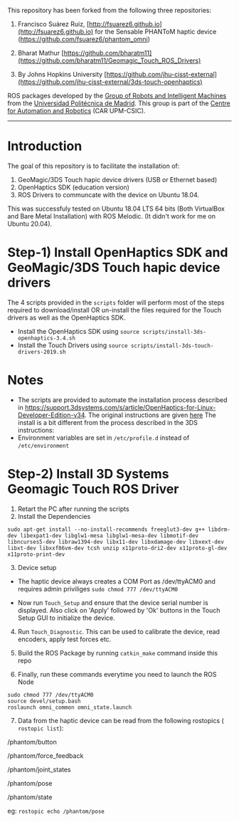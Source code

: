 
This repository has been forked from the following three repositories:
1. Francisco Suárez Ruiz, [http://fsuarez6.github.io](http://fsuarez6.github.io) for the Sensable PHANToM haptic device (https://github.com/fsuarez6/phantom_omni)

2. Bharat Mathur [https://github.com/bharatm11](https://github.com/bharatm11/Geomagic_Touch_ROS_Drivers)

3. By Johns Hopkins University [https://github.com/jhu-cisst-external](https://github.com/jhu-cisst-external/3ds-touch-openhaptics)

ROS packages developed by the [Group of Robots and Intelligent Machines](http://www.romin.upm.es/) from the [Universidad Politécnica de Madrid](http://www.upm.es/internacional). This group is part of the [Centre for Automation and Robotics](http://www.car.upm-csic.es/) (CAR UPM-CSIC). 


--- 


# Introduction


The goal of this repository is to facilitate the installation of:
1. GeoMagic/3DS Touch hapic device drivers (USB or Ethernet based)
2. OpenHaptics SDK (education version) 
3. ROS Drivers to communcate with the device on Ubuntu 18.04.

This was successfuly tested on Ubuntu 18.04 LTS 64 bits (Both VirtualBox and Bare Metal Installation) with ROS Melodic. (It didn't work for me on Ubuntu 20.04). 


# Step-1)  Install OpenHaptics SDK and GeoMagic/3DS Touch hapic device drivers

The 4 scripts provided in the `scripts` folder will perform most of the steps required to download/install OR un-install the files required for the Touch drivers as well as the OpenHaptics SDK.

- Install the OpenHaptics SDK using `source scripts/install-3ds-openhaptics-3.4.sh`
- Install the Touch Drivers using `source scripts/install-3ds-touch-drivers-2019.sh`

# Notes

* The scripts are provided to automate the installation process described in https://support.3dsystems.com/s/article/OpenHaptics-for-Linux-Developer-Edition-v34. The original instructions are given [here](https://s3.amazonaws.com/dl.3dsystems.com/binaries/Sensable/Linux/Installation+Instructions.pdf)
The install is a bit different from the process described in the 3DS instructions:
* Environment variables are set in `/etc/profile.d` instead of `/etc/environment`


# Step-2) Install 3D Systems Geomagic Touch ROS Driver

1. Retart the PC after running the scripts
2. Install the Dependencies

```
sudo apt-get install --no-install-recommends freeglut3-dev g++ libdrm-dev libexpat1-dev libglw1-mesa libglw1-mesa-dev libmotif-dev libncurses5-dev libraw1394-dev libx11-dev libxdamage-dev libxext-dev libxt-dev libxxf86vm-dev tcsh unzip x11proto-dri2-dev x11proto-gl-dev x11proto-print-dev
```

3. Device setup

- The haptic device always creates a COM Port as /dev/ttyACM0 and requires admin priviliges
`sudo chmod 777 /dev/ttyACM0`

- Now run `Touch_Setup` and ensure that the device serial number is displayed. Also click on 'Apply' followed by 'Ok' buttons in the Touch Setup GUI to initialize the device. 

4. Run `Touch_Diagnostic`. This can be used to calibrate the device, read encoders, apply test forces etc. 

5. Build the ROS Package by running `catkin_make` command inside this repo

6. Finally, run these commands everytime you need to launch the ROS Node

```
sudo chmod 777 /dev/ttyACM0
source devel/setup.bash
roslaunch omni_common omni_state.launch 
```


7) Data from the haptic device can be read from the following rostopics ( `rostopic list`):

  /phantom/button
  
  /phantom/force_feedback
  
  /phantom/joint_states
  
  /phantom/pose
  
  /phantom/state 
  
 eg: `rostopic echo /phantom/pose`
  
 


